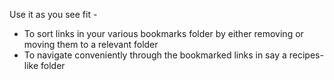 Use it as you see fit - 
* To sort links in your various bookmarks folder by either removing or moving them to a relevant folder
* To navigate conveniently through the bookmarked links in say a recipes-like folder
